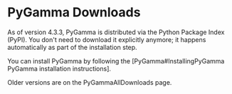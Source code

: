 # PyGamma Downloads
As of version 4.3.3, PyGamma is distributed via the Python Package Index (PyPI). You don't need to download it explicitly anymore; it happens automatically as part of the installation step.

You can install PyGamma by following the [PyGamma#InstallingPyGamma PyGamma installation instructions].

Older versions are on the PyGammaAllDownloads page.
